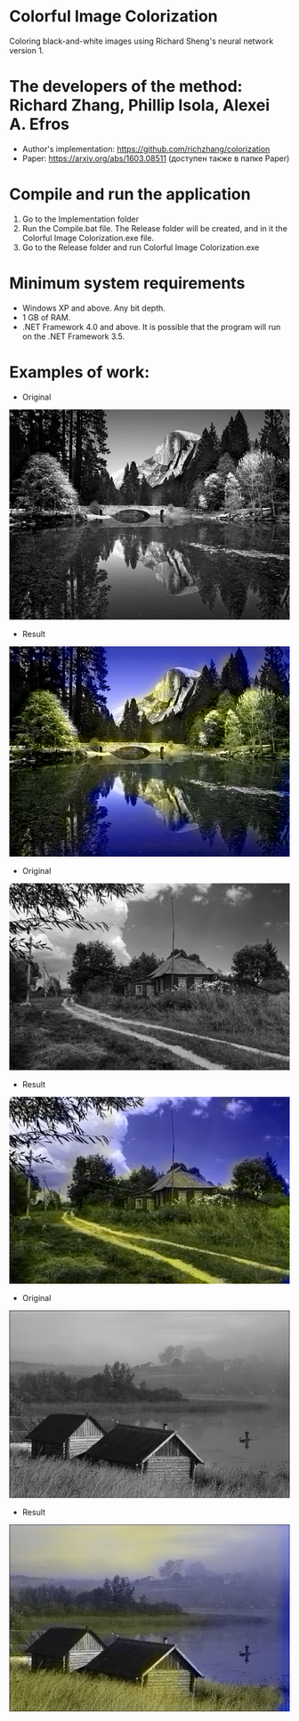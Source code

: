 # Colorful Image Colorization
Coloring black-and-white images using Richard Sheng's neural network version 1.

# The developers of the method: Richard Zhang, Phillip Isola, Alexei A. Efros
* Author's implementation: https://github.com/richzhang/colorization
* Paper: https://arxiv.org/abs/1603.08511 (доступен также в папке Paper)

# Compile and run the application
1. Go to the Implementation folder
2. Run the Compile.bat file. The Release folder will be created, and in it the Colorful Image Colorization.exe file.
3. Go to the Release folder and run Colorful Image Colorization.exe

# Minimum system requirements
* Windows XP and above. Any bit depth.
* 1 GB of RAM.
* .NET Framework 4.0 and above. It is possible that the program will run on the .NET Framework 3.5.

# Examples of work:

* Original

![Original](https://github.com/ColorfulSoft/Demos/blob/master/Colorization/2016.%20Colorful%20Image%20Colorization/Examples/1.jpg)

* Result

![Result](https://github.com/ColorfulSoft/Demos/blob/master/Colorization/2016.%20Colorful%20Image%20Colorization/Examples/Result_1.png)

* Original

![Original](https://github.com/ColorfulSoft/Demos/blob/master/Colorization/2016.%20Colorful%20Image%20Colorization/Examples/2.jpg)

* Result

![Result](https://github.com/ColorfulSoft/Demos/blob/master/Colorization/2016.%20Colorful%20Image%20Colorization/Examples/Result_2.png)

* Original

![Original](https://github.com/ColorfulSoft/Demos/blob/master/Colorization/2016.%20Colorful%20Image%20Colorization/Examples/3.jpg)

* Result

![Result](https://github.com/ColorfulSoft/Demos/blob/master/Colorization/2016.%20Colorful%20Image%20Colorization/Examples/Result_3.png)
